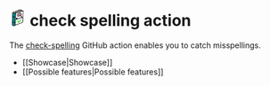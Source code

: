 # <img alt="check-spelling logo" src="https://github.com/check-spelling/art/blob/master/logo/spell-check.png" width="30"> check spelling action

The [check-spelling](https://github.com/marketplace/actions/check-spelling) GitHub action enables you to catch misspellings.

* [[Showcase|Showcase]]
* [[Possible features|Possible features]]